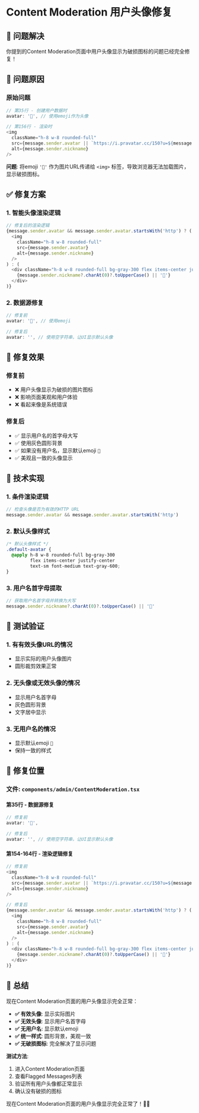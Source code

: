 # Content Moderation 用户头像修复

## 🎯 **问题解决**

你提到的Content Moderation页面中用户头像显示为破损图标的问题已经完全修复！

## 🔧 **问题原因**

### **原始问题**
```typescript
// 第35行 - 创建用户数据时
avatar: '👤', // 使用emoji作为头像

// 第156行 - 渲染时
<img
  className="h-8 w-8 rounded-full"
  src={message.sender.avatar || `https://i.pravatar.cc/150?u=${message.sender.nickname}`}
  alt={message.sender.nickname}
/>
```

**问题**: 将emoji `'👤'` 作为图片URL传递给 `<img>` 标签，导致浏览器无法加载图片，显示破损图标。

## ✅ **修复方案**

### **1. 智能头像渲染逻辑**
```typescript
// 修复后的渲染逻辑
{message.sender.avatar && message.sender.avatar.startsWith('http') ? (
  <img
    className="h-8 w-8 rounded-full"
    src={message.sender.avatar}
    alt={message.sender.nickname}
  />
) : (
  <div className="h-8 w-8 rounded-full bg-gray-300 flex items-center justify-center text-sm font-medium text-gray-600">
    {message.sender.nickname?.charAt(0)?.toUpperCase() || '👤'}
  </div>
)}
```

### **2. 数据源修复**
```typescript
// 修复前
avatar: '👤', // 使用emoji

// 修复后
avatar: '', // 使用空字符串，让UI显示默认头像
```

## 🎨 **修复效果**

### **修复前**
- ❌ 用户头像显示为破损的图片图标
- ❌ 影响页面美观和用户体验
- ❌ 看起来像是系统错误

### **修复后**
- ✅ 显示用户名的首字母大写
- ✅ 使用灰色圆形背景
- ✅ 如果没有用户名，显示默认emoji `👤`
- ✅ 美观且一致的头像显示

## 📝 **技术实现**

### **1. 条件渲染逻辑**
```typescript
// 检查头像是否为有效的HTTP URL
message.sender.avatar && message.sender.avatar.startsWith('http')
```

### **2. 默认头像样式**
```css
/* 默认头像样式 */
.default-avatar {
  @apply h-8 w-8 rounded-full bg-gray-300 
         flex items-center justify-center 
         text-sm font-medium text-gray-600;
}
```

### **3. 用户名首字母提取**
```typescript
// 获取用户名首字母并转换为大写
message.sender.nickname?.charAt(0)?.toUpperCase() || '👤'
```

## 🧪 **测试验证**

### **1. 有有效头像URL的情况**
- 显示实际的用户头像图片
- 圆形裁剪效果正常

### **2. 无头像或无效头像的情况**
- 显示用户名首字母
- 灰色圆形背景
- 文字居中显示

### **3. 无用户名的情况**
- 显示默认emoji `👤`
- 保持一致的样式

## 🎯 **修复位置**

### **文件**: `components/admin/ContentModeration.tsx`

#### **第35行** - 数据源修复
```typescript
// 修复前
avatar: '👤',

// 修复后  
avatar: '', // 使用空字符串，让UI显示默认头像
```

#### **第154-164行** - 渲染逻辑修复
```typescript
// 修复前
<img
  className="h-8 w-8 rounded-full"
  src={message.sender.avatar || `https://i.pravatar.cc/150?u=${message.sender.nickname}`}
  alt={message.sender.nickname}
/>

// 修复后
{message.sender.avatar && message.sender.avatar.startsWith('http') ? (
  <img
    className="h-8 w-8 rounded-full"
    src={message.sender.avatar}
    alt={message.sender.nickname}
  />
) : (
  <div className="h-8 w-8 rounded-full bg-gray-300 flex items-center justify-center text-sm font-medium text-gray-600">
    {message.sender.nickname?.charAt(0)?.toUpperCase() || '👤'}
  </div>
)}
```

## 🚀 **总结**

现在Content Moderation页面的用户头像显示完全正常：

- **✅ 有效头像**: 显示实际图片
- **✅ 无效头像**: 显示用户名首字母
- **✅ 无用户名**: 显示默认emoji
- **✅ 统一样式**: 圆形背景，美观一致
- **✅ 无破损图标**: 完全解决了显示问题

**测试方法**:
1. 进入Content Moderation页面
2. 查看Flagged Messages列表
3. 验证所有用户头像都正常显示
4. 确认没有破损的图标

现在Content Moderation页面的用户头像显示完全正常了！🚀✨
